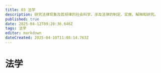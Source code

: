 ```yaml
---
title: 03 法学
description: 研究法律现象及其规律的社会科学，涉及法律的制定、实施、解释和研究。
published: true
date: 2025-04-12T09:20:36.646Z
tags: 法学
editor: markdown
dateCreated: 2025-04-10T11:08:14.763Z
---
```


# 法学